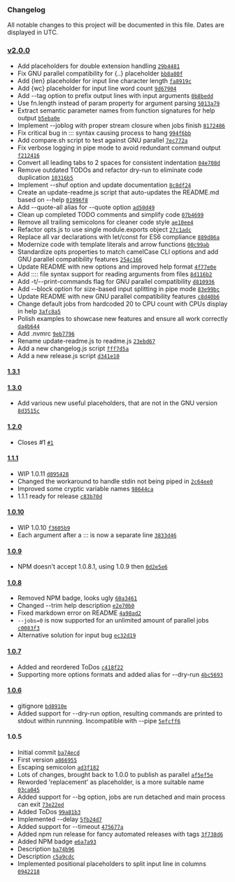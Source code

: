 ### Changelog

All notable changes to this project will be documented in this file. Dates are displayed in UTC.

### [v2.0.0](https://github.com/flesler/parallel/compare/1.3.1...v2.0.0)

- Add placeholders for double extension handling [`29b4481`](https://github.com/flesler/parallel/commit/29b44819835ead96f3677f91229e5bbc5fcf0e69)
- Fix GNU parallel compatibility for {..} placeholder [`bb8a80f`](https://github.com/flesler/parallel/commit/bb8a80fd272976ed56ca75b24f926f958f2bdefe)
- Add {len} placeholder for input line character length [`fa8919c`](https://github.com/flesler/parallel/commit/fa8919c99c8319c7d6141117443e79c8a81ceed0)
- Add {wc} placeholder for input line word count [`9d67904`](https://github.com/flesler/parallel/commit/9d67904d65e8c364fd3b2709ef3235cdaf846fc9)
- Add --tag option to prefix output lines with input arguments [`0b8bedd`](https://github.com/flesler/parallel/commit/0b8bedd0f4a08e8efa1e7f0af424521de533c978)
- Use fn.length instead of param property for argument parsing [`5013a79`](https://github.com/flesler/parallel/commit/5013a798f8a01d898d1868abd47aa4fcefbdf736)
- Extract semantic parameter names from function signatures for help output [`b5eba0e`](https://github.com/flesler/parallel/commit/b5eba0e4424f06f87f26535e2cfdf5ceed39702f)
- Implement --joblog with proper stream closure when jobs finish [`8172486`](https://github.com/flesler/parallel/commit/8172486a3dfd819ce45c5b7f25386b80c254a9aa)
- Fix critical bug in ::: syntax causing process to hang [`994f6bb`](https://github.com/flesler/parallel/commit/994f6bb790ff2639f21a6f855dfa040df6051ac3)
- Add compare.sh script to test against GNU parallel [`7ec772a`](https://github.com/flesler/parallel/commit/7ec772af16ff5fb3f4149951aba1fda3bd747f32)
- Fix verbose logging in pipe mode to avoid redundant command output [`f212416`](https://github.com/flesler/parallel/commit/f212416ff2d4b109e324e7995b2a0aa89264826c)
- Convert all leading tabs to 2 spaces for consistent indentation [`04e708d`](https://github.com/flesler/parallel/commit/04e708de31373b1a71d2522504824443433011d6)
- Remove outdated TODOs and refactor dry-run to eliminate code duplication [`10316b5`](https://github.com/flesler/parallel/commit/10316b5975bab500071c8fd78450e04be7ae5d35)
- Implement --shuf option and update documentation [`8c8df24`](https://github.com/flesler/parallel/commit/8c8df247fccc5fb183e26d28040f037b45fcfc64)
- Create an update-readme.js script that auto-updates the README.md based on --help [`01996f8`](https://github.com/flesler/parallel/commit/01996f85ca341d8a0175dc6bad587920a3fefd1f)
- Add --quote-all alias for --quote option [`ad50d49`](https://github.com/flesler/parallel/commit/ad50d49ed6a65ac13fea5bd767edba7e0d7d0238)
- Clean up completed TODO comments and simplify code [`07b4699`](https://github.com/flesler/parallel/commit/07b469926e4fe2a4326a6989809286daab6aee9e)
- Remove all trailing semicolons for cleaner code style [`ae10ee4`](https://github.com/flesler/parallel/commit/ae10ee4eee53c782a89be2849ccbc4b2cc926436)
- Refactor opts.js to use single module.exports object [`27c1adc`](https://github.com/flesler/parallel/commit/27c1adcd49669f12eefc442d00c96a6a883f95f0)
- Replace all var declarations with let/const for ES6 compliance [`889d86a`](https://github.com/flesler/parallel/commit/889d86a808066656078675b02b2d57644bc27842)
- Modernize code with template literals and arrow functions [`00c99ab`](https://github.com/flesler/parallel/commit/00c99ab13c5fd72f5695648d81a9687ed5f2e07c)
- Standardize opts properties to match camelCase CLI options and add GNU parallel compatibility features [`254c166`](https://github.com/flesler/parallel/commit/254c16642a9876cd903ff9b02b2199175d8b3ba1)
- Update README with new options and improved help format [`4f77e0e`](https://github.com/flesler/parallel/commit/4f77e0ee330b18eac867d830b160dad2ade7dba6)
- Add :::: file syntax support for reading arguments from files [`8d116b2`](https://github.com/flesler/parallel/commit/8d116b21a66c6022c3c96ef2440a198e48f26df8)
- Add -t/--print-commands flag for GNU parallel compatibility [`d810936`](https://github.com/flesler/parallel/commit/d810936cb97da4201f418167958063f34729c49d)
- Add --block option for size-based input splitting in pipe mode [`83e99bc`](https://github.com/flesler/parallel/commit/83e99bc2f4dc40f07d39eee45226536a88847394)
- Update README with new GNU parallel compatibility features [`c8d40b6`](https://github.com/flesler/parallel/commit/c8d40b6c4cdcea46666ac661c107c326d3ad693e)
- Change default jobs from hardcoded 20 to CPU count with CPUs display in help [`3afc8a5`](https://github.com/flesler/parallel/commit/3afc8a554c212b7f051dd8d111ee5515fb06e4e3)
- Polish examples to showcase new features and ensure all work correctly [`da4b644`](https://github.com/flesler/parallel/commit/da4b644bc1ff590d0ebc5b03fe61f87dae10ca46)
- Add .nvmrc [`9eb7796`](https://github.com/flesler/parallel/commit/9eb7796f5b557a707b49c94a4c1e37ae10c9bafb)
- Rename update-readme.js to readme.js [`23ebd67`](https://github.com/flesler/parallel/commit/23ebd677ebf5091eb7ae0a833381ce3cd73ba6b2)
- Add a new changelog.js script [`fff7d5a`](https://github.com/flesler/parallel/commit/fff7d5aecd8cd00fd991ff0abdd411a3988a1b6a)
- Add a new release.js script [`d341e10`](https://github.com/flesler/parallel/commit/d341e10c892bf21bd2f38fd7c0b4b9508394a55d)

#### [1.3.1](https://github.com/flesler/parallel/compare/1.3.0...1.3.1)

#### [1.3.0](https://github.com/flesler/parallel/compare/1.2.0...1.3.0)

- Add various new useful placeholders, that are not in the GNU version [`8d3515c`](https://github.com/flesler/parallel/commit/8d3515ca91b7d2f14eb3369c6c717003289aa3c7)

#### [1.2.0](https://github.com/flesler/parallel/compare/1.1.1...1.2.0)

- Closes #1 [`#1`](https://github.com/flesler/parallel/issues/1)

#### [1.1.1](https://github.com/flesler/parallel/compare/1.0.10...1.1.1)

- WIP 1.0.11 [`d895428`](https://github.com/flesler/parallel/commit/d895428e187f49c472e6fdcafeb74596a1c6753d)
- Changed the workaround to handle stdin not being piped in [`2c64ee0`](https://github.com/flesler/parallel/commit/2c64ee0bbec45f8e39bbe882fa8ccbe9d3711983)
- Improved some cryptic variable names [`98644ca`](https://github.com/flesler/parallel/commit/98644ca552b7ceff486be5142103c0fc4f6eee7c)
- 1.1.1 ready for release [`c83b70d`](https://github.com/flesler/parallel/commit/c83b70de221b169796cdf44fd7751fe2ffcd10fd)

#### [1.0.10](https://github.com/flesler/parallel/compare/1.0.9...1.0.10)

- WIP 1.0.10 [`f3605b9`](https://github.com/flesler/parallel/commit/f3605b9e3d7f1dd07239c3f94f903e21e9acbe73)
- Each argument after a ::: is now a separate line [`3833d46`](https://github.com/flesler/parallel/commit/3833d46a6fbb903b2662f66e6930439f200d968e)

#### [1.0.9](https://github.com/flesler/parallel/compare/1.0.8...1.0.9)

- NPM doesn't accept 1.0.8.1, using 1.0.9 then [`0d2e5e6`](https://github.com/flesler/parallel/commit/0d2e5e6174390b24bc3d33c85bad569a038e1013)

#### [1.0.8](https://github.com/flesler/parallel/compare/1.0.7...1.0.8)

- Removed NPM badge, looks ugly [`60a3461`](https://github.com/flesler/parallel/commit/60a3461f0736d524caab986cbc258836290f59bc)
- Changed --trim help description [`e2e70b0`](https://github.com/flesler/parallel/commit/e2e70b08e675a39b5163eeb79610f293f7a1f505)
- Fixed markdown error on README [`4a98ad2`](https://github.com/flesler/parallel/commit/4a98ad2f66b6e1c5a1ad153423bea14a56abbbe0)
- `--jobs=0` is now supported for an unlimited amount of parallel jobs [`c0083f3`](https://github.com/flesler/parallel/commit/c0083f34d733d294e63f9885da7b5668ed4c0803)
- Alternative solution for input bug [`ec32d19`](https://github.com/flesler/parallel/commit/ec32d197ded48168b3b4384869db2dd5e1620d55)

#### [1.0.7](https://github.com/flesler/parallel/compare/1.0.6...1.0.7)

- Added and reordered ToDos [`c418f22`](https://github.com/flesler/parallel/commit/c418f22e42f6d73e79c33e81a8c176d7470a8899)
- Supporting more options formats and added alias for --dry-run [`4bc5693`](https://github.com/flesler/parallel/commit/4bc56938a6e128ec2fdde2ffd8af491f89c6f62f)

#### [1.0.6](https://github.com/flesler/parallel/compare/1.0.5...1.0.6)

- gitignore [`bd8910e`](https://github.com/flesler/parallel/commit/bd8910ec10d600cece8183ff5a22877dca102326)
- Added support for --dry-run option, resulting commands are printed to stdout within runnning. Incompatible with --pipe [`5efcff6`](https://github.com/flesler/parallel/commit/5efcff6f0a016173ac00efc87a34a43bbbd96526)

#### 1.0.5

- Initial commit [`ba74ecd`](https://github.com/flesler/parallel/commit/ba74ecd9200a637d2fc098ab9bfe7234a2141a4d)
- First version [`a866955`](https://github.com/flesler/parallel/commit/a866955338c95c11274a7d35a01062962fe918b5)
- Escaping semicolon [`ad3f182`](https://github.com/flesler/parallel/commit/ad3f182193eb365edecb0b9dcedef1738e04c065)
- Lots of changes, brought back to 1.0.0 to publish as parallel [`af5ef5e`](https://github.com/flesler/parallel/commit/af5ef5e21065b409fb6f5f07424a273c146ec9ac)
- Reworded 'replacement' as placeholder, is a more suitable name [`03ca045`](https://github.com/flesler/parallel/commit/03ca0455ed0b7d71f8af3cbd8e0627afa7bcf63c)
- Added support for --bg option, jobs are run detached and main process can exit [`73e22ed`](https://github.com/flesler/parallel/commit/73e22ed9d18df52165afd37547bef7f208677d6d)
- Added ToDos [`99a81b3`](https://github.com/flesler/parallel/commit/99a81b3717df0f40e0003386a75f6ed86a726fab)
- Implemented --delay [`5fb24d7`](https://github.com/flesler/parallel/commit/5fb24d7d14a83be8308df8ed86bce3c45b9b4c41)
- Added support for --timeout [`475677a`](https://github.com/flesler/parallel/commit/475677a5926ee140e1436c49709b62e7c20fbaef)
- Added npm run release for fancy automated releases with tags [`3f738d6`](https://github.com/flesler/parallel/commit/3f738d6ba7bc8b74cc117ccc788e6ef064bcf968)
- Added NPM badge [`e6a7a93`](https://github.com/flesler/parallel/commit/e6a7a930e65d55040f2543459b84d0252e7c276f)
- Description [`ba74b96`](https://github.com/flesler/parallel/commit/ba74b9670adcb24aa2989b7bf9ad58c400dde8d6)
- Description [`c5a9cdc`](https://github.com/flesler/parallel/commit/c5a9cdcf2b8942aed3a20d316e9dcba66d4760af)
- Implemented positional placeholders to split input line in columns [`0942218`](https://github.com/flesler/parallel/commit/09422183e27ba72992c4956ca5010581ada45022)
